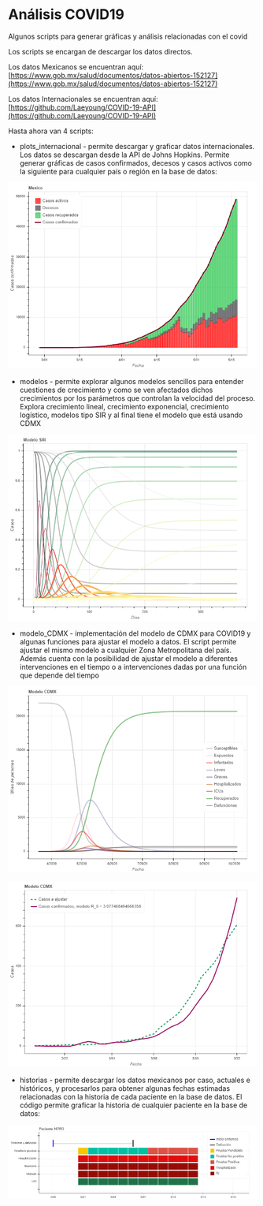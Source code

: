 # Análisis COVID19

Algunos scripts para generar gráficas y análisis relacionadas con el covid

Los scripts se encargan de descargar los datos directos.

Los datos Mexicanos se encuentran aquí: [https://www.gob.mx/salud/documentos/datos-abiertos-152127](https://www.gob.mx/salud/documentos/datos-abiertos-152127) 

Los datos Internacionales se encuentran aquí: [https://github.com/Laeyoung/COVID-19-API](https://github.com/Laeyoung/COVID-19-API)

Hasta ahora van 4 scripts:

* plots_internacional - permite descargar y graficar datos internacionales. Los datos se descargan desde la API de Johns Hopkins. Permite generar gráficas de casos confirmados, decesos y casos activos como la siguiente para cualquier país o región en la base de datos:

![Gráfica internacional](/graficas/internacional_plot.png)

* modelos - permite explorar algunos modelos sencillos para entender cuestiones de crecimiento y como se ven afectados dichos crecimientos por los parámetros que controlan la velocidad del proceso. Explora crecimiento lineal, crecimiento exponencial, crecimiento logístico, modelos tipo SIR y al final tiene el modelo que está usando CDMX

![Gráfica modelo SIR](/graficas/modelos_plot.png)

* modelo_CDMX - implementación del modelo de CDMX para COVID19 y algunas funciones para ajustar el modelo a datos. El script permite ajustar el mismo modelo a cualquier Zona Metropolitana del país. Además cuenta con la posibilidad de ajustar el modelo a diferentes intervenciones en el tiempo o a intervenciones dadas por una función que depende del tiempo

![Ajuste a los datos de CDMX](/graficas/modelo_cdmx.png)

![Ajuste a los datos de CDMX](/graficas/ajuste_plot.png)

* historias - permite descargar los datos mexicanos por caso, actuales e históricos, y procesarlos para obtener algunas fechas estimadas relacionadas con la historia de cada paciente en la base de datos. El código permite graficar la historia de cualquier paciente en la base de datos:

![Gráfica de la historia de un paciente](/graficas/historia_plot.png)
